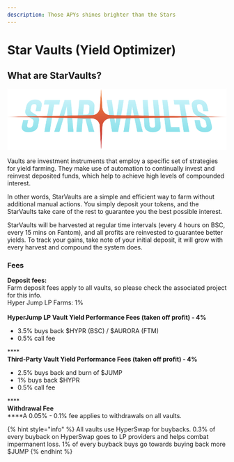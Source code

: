 ```yaml
---
description: Those APYs shines brighter than the Stars
---
```


# Star Vaults (Yield Optimizer)

## What are StarVaults?

![](<../.gitbook/assets/image (6).png>)



Vaults are investment instruments that employ a specific set of strategies for yield farming. They make use of automation to continually invest and reinvest deposited funds, which help to achieve high levels of compounded interest.

In other words, StarVaults are a simple and efficient way to farm without additional manual actions. You simply deposit your tokens, and the StarVaults take care of the rest to guarantee you the best possible interest.

StarVaults will be harvested at regular time intervals (every 4 hours on BSC, every 15 mins on Fantom), and all profits are reinvested to guarantee better yields. To track your gains, take note of your initial deposit, it will grow with every harvest and compound the system does.

### Fees

**Deposit fees:**\
Farm deposit fees apply to all vaults, so please check the associated project for this info.\
Hyper Jump LP Farms: 1%\
\
**HyperJump LP Vault Yield Performance Fees (taken off profit) - 4%**

* 3.5% buys back $HYPR (BSC) / $AURORA (FTM)
* 0.5% call fee

****\
**Third-Party Vault Yield Performance Fees (taken off profit) - 4%**

* 2.5% buys back and burn of $JUMP
* 1% buys back $HYPR
* 0.5% call fee

****\
**Withdrawal Fee**\
****A  0.05% - 0.1% fee applies to withdrawals on all vaults.

{% hint style="info" %}
All vaults use HyperSwap for buybacks. 0.3% of every buyback on HyperSwap goes to LP providers and helps combat impermanent loss. 1% of every buyback buys go towards buying back more $JUMP
{% endhint %}
